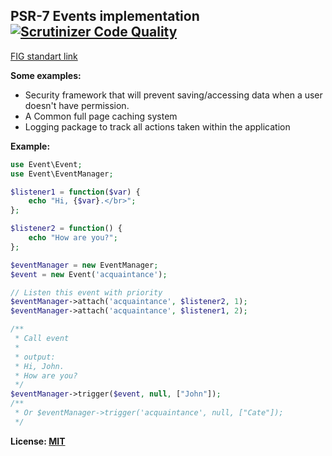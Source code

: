 ## PSR-7 Events implementation [![Scrutinizer Code Quality](https://scrutinizer-ci.com/g/Folleah/psr7-event-emitter/badges/quality-score.png?b=master)](https://scrutinizer-ci.com/g/Folleah/psr7-event-emitter/?branch=master)

[FIG standart link](https://github.com/php-fig/fig-standards/blob/master/proposed/event-manager.md)

**Some examples:**
- Security framework that will prevent saving/accessing data when a user doesn't have permission.
- A Common full page caching system
- Logging package to track all actions taken within the application

**Example:**
```php
use Event\Event;
use Event\EventManager;

$listener1 = function($var) {
    echo "Hi, {$var}.</br>";
};

$listener2 = function() {
    echo "How are you?";
};

$eventManager = new EventManager;
$event = new Event('acquaintance');

// Listen this event with priority
$eventManager->attach('acquaintance', $listener2, 1);
$eventManager->attach('acquaintance', $listener1, 2);

/**
 * Call event
 * 
 * output:
 * Hi, John.
 * How are you?
 */
$eventManager->trigger($event, null, ["John"]);
/**
 * Or $eventManager->trigger('acquaintance', null, ["Cate"]);
 */
```

**License: [MIT](https://github.com/Folleah/psr7-event-emitter/blob/master/README.md)**